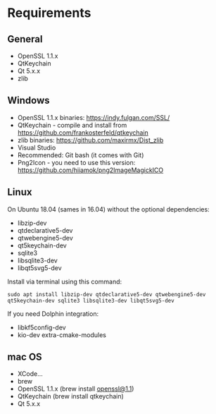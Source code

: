 # Requirements

## General
- OpenSSL 1.1.x
- QtKeychain
- Qt 5.x.x
- zlib

## Windows
- OpenSSL 1.1.x binaries: https://indy.fulgan.com/SSL/
- QtKeychain - compile and install from https://github.com/frankosterfeld/qtkeychain
- zlib binaries: https://github.com/maxirmx/Dist_zlib
- Visual Studio 
- Recommended: Git bash (it comes with Git)
- Png2Icon - you need to use this version: https://github.com/hiiamok/png2ImageMagickICO

## Linux 
On Ubuntu 18.04 (sames in 16.04) without the optional dependencies:
- libzip-dev
- qtdeclarative5-dev
- qtwebengine5-dev
- qt5keychain-dev
- sqlite3
- libsqlite3-dev
- libqt5svg5-dev

Install via terminal using this command:
```
sudo apt install libzip-dev qtdeclarative5-dev qtwebengine5-dev qt5keychain-dev sqlite3 libsqlite3-dev libqt5svg5-dev
```

If you need Dolphin integration:
- libkf5config-dev
- kio-dev extra-cmake-modules

## mac OS
- XCode...
- brew
- OpenSSL 1.1.x (brew install openssl@1.1)
- QtKeychain (brew install qtkeychain)
- Qt 5.x.x












